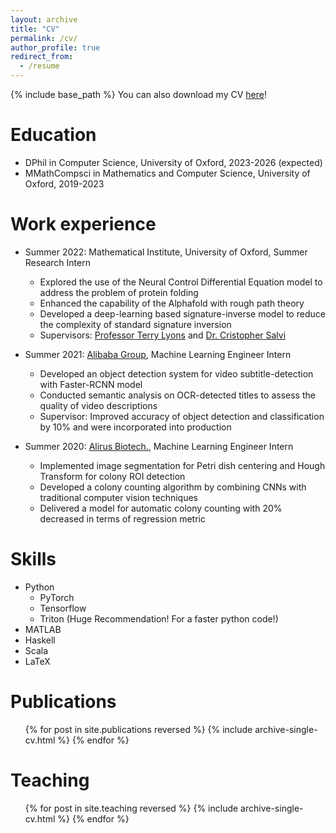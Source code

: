 ```yaml
---
layout: archive
title: "CV"
permalink: /cv/
author_profile: true
redirect_from:
  - /resume
---
```


{% include base_path %}
You can also download my CV [here](CV_Xingyue_Huang.pdf)!

Education
======
* DPhil in Computer Science, University of Oxford, 2023-2026 (expected)
* MMathCompsci in Mathematics and Computer Science, University of Oxford, 2019-2023

Work experience
======

* Summer 2022: Mathematical Institute, University of Oxford, Summer Research Intern
  * Explored the use of the Neural Control Differential Equation model to address the problem of protein folding
  * Enhanced the capability of the Alphafold with rough path theory
  * Developed a deep-learning based signature-inverse model to reduce the complexity of standard signature inversion
  * Supervisors: [Professor Terry Lyons](https://www.maths.ox.ac.uk/people/terry.lyons) and [Dr. Cristopher Salvi](https://www.imperial.ac.uk/people/c.salvi)

* Summer 2021: [Alibaba Group](https://www.alibabagroup.com/en-US), Machine Learning Engineer Intern
  * Developed an object detection system for video subtitle-detection with Faster-RCNN model
  * Conducted semantic analysis on OCR-detected titles to assess the quality of video descriptions
  * Supervisor: Improved accuracy of object detection and classification by 10\% and were incorporated into production

* Summer 2020: [Alirus Biotech.](https://www.ailurus.bio/), Machine Learning Engineer Intern
  * Implemented image segmentation for Petri dish centering and Hough Transform for colony ROI detection
  * Developed a colony counting algorithm by combining CNNs with traditional computer vision techniques
  * Delivered a model for automatic colony counting with 20\% decreased in terms of regression metric
  
Skills
======
* Python   
  * PyTorch
  * Tensorflow
  * Triton (Huge Recommendation! For a faster python code!)
* MATLAB
* Haskell
* Scala
* LaTeX

Publications
======
  <ul>{% for post in site.publications reversed %}
    {% include archive-single-cv.html %}
  {% endfor %}</ul>
  
Teaching
======
  <ul>{% for post in site.teaching reversed %}
    {% include archive-single-cv.html %}
  {% endfor %}</ul>
  
